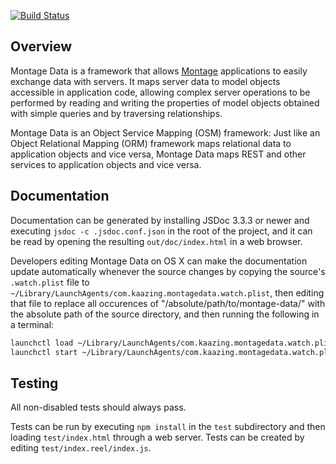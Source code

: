 [![Build Status](https://travis-ci.org/montagestudio/montage-data.svg?branch=master)](http://travis-ci.org/montagestudio/montage-data)

## Overview

Montage Data is a framework that allows
[Montage](https://github.com/montagejs/montage) applications to easily exchange
data with servers. It maps server data to model objects accessible in
application code, allowing complex server operations to be performed by reading
and writing the properties of model objects obtained with simple queries and
by traversing relationships.

Montage Data is an Object Service Mapping (OSM) framework: Just like an Object
Relational Mapping (ORM) framework maps relational data to application objects
and vice versa, Montage Data maps REST and other services to application objects
and vice versa.

## Documentation

Documentation can be generated by installing JSDoc 3.3.3 or newer and executing
`jsdoc -c .jsdoc.conf.json` in the root of the project, and it can be read by
opening the resulting `out/doc/index.html` in a web browser.

Developers editing Montage Data on OS X can make the documentation update
automatically whenever the source changes by copying the source's `.watch.plist`
file to `~/Library/LaunchAgents/com.kaazing.montagedata.watch.plist`, then
editing that file to replace all occurences of "/absolute/path/to/montage-data/"
with the absolute path of the source directory, and then running the following
in a terminal:

```sh
launchctl load ~/Library/LaunchAgents/com.kaazing.montagedata.watch.plist
launchctl start ~/Library/LaunchAgents/com.kaazing.montagedata.watch.plist
```

## Testing

All non-disabled tests should always pass.

Tests can be run by executing `npm install` in the `test` subdirectory and then
loading `test/index.html` through a web server. Tests can be created by editing
`test/index.reel/index.js`.
